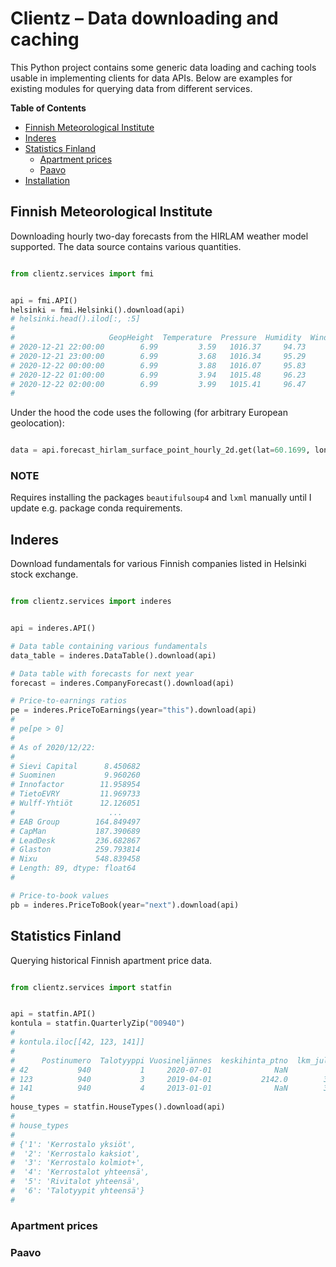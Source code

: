 # Clientz – Data downloading and caching

This Python project contains some generic data loading and caching tools usable
in implementing clients for data APIs. Below are examples for existing modules
for querying data from different services.

<!-- markdown-toc start - Don't edit this section. Run M-x markdown-toc-refresh-toc -->
**Table of Contents**

- [Finnish Meteorological Institute](#finnish-meteorological-institute)
- [Inderes](#inderes)
- [Statistics Finland](#statistics-finland)
    - [Apartment prices](#apartment-prices)
    - [Paavo](#paavo)
- [Installation](#installation)

<!-- markdown-toc end -->


## Finnish Meteorological Institute

Downloading hourly two-day forecasts from the HIRLAM weather model supported.
The data source contains various quantities.

```python

from clientz.services import fmi


api = fmi.API()
helsinki = fmi.Helsinki().download(api)
# helsinki.head().ilod[:, :5]
# 
#                     GeopHeight  Temperature  Pressure  Humidity  WindDirection
# 2020-12-21 22:00:00        6.99         3.59   1016.37     94.73          217.0
# 2020-12-21 23:00:00        6.99         3.68   1016.34     95.29          218.0
# 2020-12-22 00:00:00        6.99         3.88   1016.07     95.83          219.0
# 2020-12-22 01:00:00        6.99         3.94   1015.48     96.23          214.0
# 2020-12-22 02:00:00        6.99         3.99   1015.41     96.47          215.0
# 

```

Under the hood the code uses the following (for arbitrary European geolocation):

```python

data = api.forecast_hirlam_surface_point_hourly_2d.get(lat=60.1699, lon=24.9384)

```

### NOTE

Requires installing the packages `beautifulsoup4` and `lxml` manually until I
update e.g. package conda requirements.

## Inderes

Download fundamentals for various Finnish companies listed in Helsinki stock exchange.

```python

from clientz.services import inderes


api = inderes.API()

# Data table containing various fundamentals
data_table = inderes.DataTable().download(api)

# Data table with forecasts for next year
forecast = inderes.CompanyForecast().download(api)

# Price-to-earnings ratios
pe = inderes.PriceToEarnings(year="this").download(api)
#
# pe[pe > 0]
# 
# As of 2020/12/22:
# 
# Sievi Capital      8.450682
# Suominen           9.960260
# Innofactor        11.958954
# TietoEVRY         11.969733
# Wulff-Yhtiöt      12.126051
#                     ...
# EAB Group        164.849497
# CapMan           187.390689
# LeadDesk         236.682867
# Glaston          259.793814
# Nixu             548.839458
# Length: 89, dtype: float64
# 

# Price-to-book values
pb = inderes.PriceToBook(year="next").download(api)

```

## Statistics Finland

Querying historical Finnish apartment price data.

```python

from clientz.services import statfin


api = statfin.API()
kontula = statfin.QuarterlyZip("00940")
# 
# kontula.iloc[[42, 123, 141]]
# 
#      Postinumero  Talotyyppi Vuosineljännes  keskihinta_ptno  lkm_julk
# 42           940           1     2020-07-01              NaN         2
# 123          940           3     2019-04-01           2142.0        37
# 141          940           4     2013-01-01              NaN        37
#
house_types = statfin.HouseTypes().download(api)
#
# house_types
# 
# {'1': 'Kerrostalo yksiöt',
#  '2': 'Kerrostalo kaksiot',
#  '3': 'Kerrostalo kolmiot+',
#  '4': 'Kerrostalot yhteensä',
#  '5': 'Rivitalot yhteensä',
#  '6': 'Talotyypit yhteensä'}
# 

```

### Apartment prices

### Paavo

